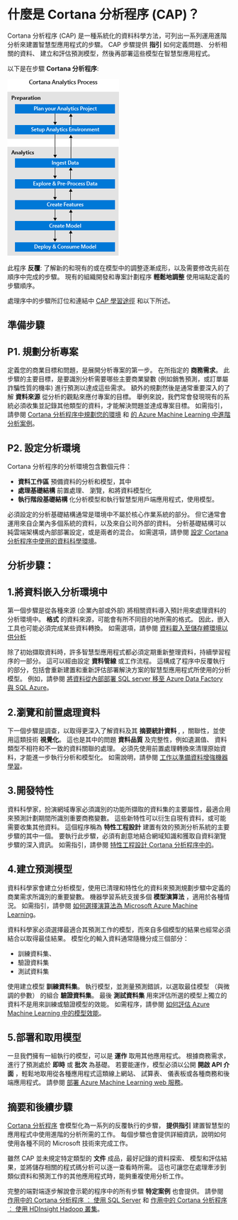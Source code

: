 <properties 
    pageTitle="Cortana 分析程序為何？  | Microsoft Azure" 
    description="Cortana 分析程序 (CAP) 是一種系統化的資料科學方法，可建置運用進分析的智慧型應用程式。" 
    services="machine-learning" 
    documentationCenter="" 
    authors="bradsev"
    manager="paulettm" 
    editor="cgronlun" />

<tags 
    ms.service="machine-learning" 
    ms.workload="data-services" 
    ms.tgt_pltfrm="na" 
    ms.devlang="na" 
    ms.topic="article" 
    ms.date="11/23/2015" 
    ms.author="bradsev;gopitk" /> 


# 什麼是 Cortana 分析程序 (CAP)？

Cortana 分析程序 (CAP) 是一種系統化的資料科學方法，可列出一系列運用進階分析來建置智慧型應用程式的步驟。 CAP 步驟提供 **指引** 如何定義問題、 分析相關的資料、 建立和評估預測模型，然後再部署這些模型在智慧型應用程式。 

以下是在步驟 **Cortana 分析程序**:  

![CAP 工作流程](./media/machine-learning-data-science-the-cortana-analytics-process/CAP-workflow.png)

此程序 **反覆**: 了解新的和現有的或在模型中的調整逐漸成形，以及需要修改先前在順序中完成的步驟。 現有的組織開發和專案計劃程序 **輕鬆地調整** 使用端點定義的步驟順序。 

處理序中的步驟所訂位和連結中 [CAP 學習途徑](https://azure.microsoft.com/documentation/learning-paths/cortana-analytics-process/) 和以下所述。  

## 準備步驟 

## P1. 規劃分析專案 

定義您的商業目標和問題，是展開分析專案的第一步。 在所指定的 **商務需求**。 此步驟的主要目標，是要識別分析需要哪些主要商業變數 (例如銷售預測，或訂單屬詐騙性質的機率) 進行預測以達成這些需求。 額外的規劃然後是通常重要深入的了解 **資料來源** 從分析的觀點來應付專案的目標。 舉例來說，我們常會發現現有的系統必須收集並記錄其他類型的資料，才能解決問題並達成專案目標。 如需指引，請參閱 [Cortana 分析程序中規劃您的環境](machine-learning-data-science-plan-your-environment.md) 和 [的 Azure Machine Learning 中進階分析案例](machine-learning-data-science-plan-sample-scenarios.md)。  

## P2. 設定分析環境 

Cortana 分析程序的分析環境包含數個元件： 

- **資料工作區** 預備資料的分析和模型，其中 
-  **處理基礎結構** 前置處理、 瀏覽，和將資料模型化
-  **執行階段基礎結構** 化分析模型和執行智慧型用戶端應用程式，使用模型。  

必須設定的分析基礎結構通常是環境中不屬於核心作業系統的部分。 但它通常會運用來自企業內多個系統的資料，以及來自公司外部的資料。 分析基礎結構可以純雲端架構或內部部署設定，或是兩者的混合。 如需選項，請參閱 [設定 Cortana 分析程序中使用的資料科學環境](machine-learning-data-science-environment-setup.md)。

## 分析步驟：  

## 1.將資料嵌入分析環境中 

第一個步驟是從各種來源 (企業內部或外部) 將相關資料導入預計用來處理資料的分析環境中。  **格式** 的資料來源，可能會有所不同目的地所需的格式。 因此，嵌入工具也可能必須完成某些資料轉換。 如需選項，請參閱 [資料載入至儲存體環境以供分析](machine-learning-data-science-ingest-data.md)

除了初始擷取資料時，許多智慧型應用程式都必須定期重新整理資料，持續學習程序的一部分。 這可以經由設定 **資料管線** 或工作流程。 這構成了程序中反覆執行的部分，包括會重新建置和重新評估部署解決方案的智慧型應用程式所使用的分析模型。 例如，請參閱 [將資料從內部部署 SQL server 移至 Azure Data Factory 與 SQL Azure](machine-learning-data-science-move-sql-azure-adf.md)。


## 2.瀏覽和前置處理資料 

下一個步驟是調查，以取得更深入了解資料及其 **摘要統計資料** , ，關聯性，並使用這類技術 **視覺化**。 這也是其中的問題 **資料品質** 及完整性，例如遺漏值、 資料類型不相符和不一致的資料關聯的處理。 必須先使用前置處理轉換來清理原始資料，才能進一步執行分析和模型化。 如需說明，請參閱 [工作以準備資料增強機器學習](machine-learning-data-science-prepare-data.md)。


## 3.開發特性 

資料科學家，扮演網域專家必須識別的功能所擷取的資料集的主要屬性，最適合用來預測計劃期間所識別重要商務變數。 這些新特性可以衍生自現有資料，或可能需要收集其他資料。 這個程序稱為 **特性工程設計** 建置有效的預測分析系統的主要步驟的其中一個。 要執行此步驟，必須有創意地結合網域知識和獲取自資料瀏覽步驟的深入資訊。 如需指引，請參閱 [特性工程設計 Cortana 分析程序中的](machine-learning-data-science-create-features.md)。


## 4.建立預測模型 

資料科學家會建立分析模型，使用已清理和特性化的資料來預測規劃步驟中定義的商業需求所識別的重要變數。 機器學習系統支援多個 **模型演算法** ，適用於各種情況。 如需指引，請參閱 [如何選擇演算法為 Microsoft Azure Machine Learning](machine-learning-algorithm-choice,md)。

資料科學家必須選擇最適合其預測工作的模型，而來自多個模型的結果也經常必須結合以取得最佳結果。 模型化的輸入資料通常隨機分成三個部分：

- 訓練資料集、 
- 驗證資料集 
- 測試資料集 

使用建立模型 **訓練資料集**。 執行模型，並測量預測錯誤，以選取最佳模型 （與微調的參數） 的組合 **驗證資料集**。 最後 **測試資料集** 用來評估所選的模型上獨立的資料不是用來訓練或驗證模型的效能。  如需程序，請參閱 [如何評估 Azure Machine Learning 中的模型效能](machine-learning-evaluate-model-performance.md)。


## 5.部署和取用模型 

一旦我們擁有一組執行的模型，可以是 **運作** 取用其他應用程式。 根據商務需求，進行了預測處於 **即時** 或 **批次** 為基礎。 若要能運作，模型必須以公開 **開啟 API 介面** ，輕鬆地取用從各種應用程式這類線上網站、 試算表、 儀表板或各種商務和後端應用程式。 請參閱 [部署 Azure Machine Learning web 服務](machine-learning-publish-a-machine-learning-web-service.md)。

## 摘要和後續步驟

 [Cortana 分析程序](https://azure.microsoft.com/documentation/learning-paths/cortana-analytics-process/) 會模型化為一系列的反覆執行的步驟， **提供指引** 建置智慧型的應用程式中使用進階的分析所需的工作。 每個步驟也會提供詳細資訊，說明如何使用各種不同的 Microsoft 技術來完成工作。 

雖然 CAP 並未規定特定類型的 **文件** 成品，最好記錄的資料探索、 模型和評估結果，並將儲存相關的程式碼分析可以逐一查看時所需。 這也可讓您在處理牽涉到類似資料和預測工作的其他應用程式時，能夠重複使用分析工作。

完整的端對端逐步解說會示範的程序中的所有步驟 **特定案例** 也會提供。 請參閱 [作用中的 Cortana 分析程序 ︰ 使用 SQL Server](machine-learning-data-science-process-sql-walkthrough.md) 和 [作用中的 Cortana 分析程序 ︰ 使用 HDInsight Hadoop 叢集](machine-learning-data-science-process-hive-walkthrough.md)。

 


